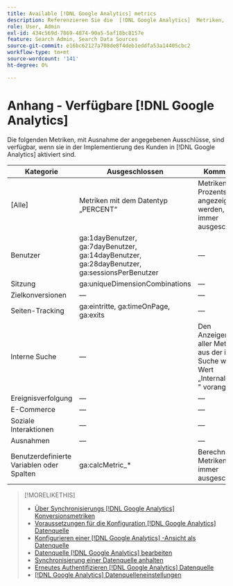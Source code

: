 ```yaml
---
title: Available [!DNL Google Analytics] metrics
description: Referenzieren Sie die  [!DNL Google Analytics]  Metriken, die für Datenquellen verfügbar sind.
role: User, Admin
exl-id: 434c569d-7869-4874-90a5-5af18bc8157e
feature: Search Admin, Search Data Sources
source-git-commit: e16bc62127a708de8f4deb1eddfa53a14405cbc2
workflow-type: tm+mt
source-wordcount: '141'
ht-degree: 0%

---
```


# Anhang - Verfügbare [!DNL Google Analytics]

Die folgenden Metriken, mit Ausnahme der angegebenen Ausschlüsse, sind verfügbar, wenn sie in der Implementierung des Kunden in [!DNL Google Analytics] aktiviert sind.

<!-- Notes as FYI to self:
>[!NOTE]
>
>* For some of these metrics, [!DNL Google] assigns the friendly name, and the name is consistent. For some metrics, the advertiser assigns the friendly name in [!DNL Google Analytics], and the name has a dynamic value.
>* Some metrics are assigned at the property level, and others are assigned at the view level.
-->

| Kategorie | Ausgeschlossen | Kommentare |
| ---- | ---- | ---- |
| \[Alle\] | Metriken mit dem Datentyp „PERCENT“ | Metriken, die als Prozentsatz angezeigt werden, sind immer ausgeschlossen. |
| Benutzer | ga:1dayBenutzer, ga:7dayBenutzer, ga:14dayBenutzer, ga:28dayBenutzer, ga:sessionsPerBenutzer | — |
| Sitzung | ga:uniqueDimensionCombinations | — |
| Zielkonversionen | — | — |
| Seiten-Tracking | ga:eintritte, ga:timeOnPage, ga:exits | — |
| Interne Suche | — | Den Anzeigenamen aller Metriken aus der internen Suche wird der Wert „InternalSearch: &quot; vorangestellt. |
| Ereignisverfolgung | — | — |
| E-Commerce | — | — |
| Soziale Interaktionen | — | — |
| Ausnahmen | — | — |
| Benutzerdefinierte Variablen oder Spalten | ga:calcMetric_* | Berechnete Metriken sind immer ausgeschlossen. |

>[!MORELIKETHIS]
>
>* [Über Synchronisierungs [!DNL Google Analytics] Konversionsmetriken](data-source-about.md)
>* [Voraussetzungen für die Konfiguration  [!DNL Google Analytics]  Datenquelle](data-source-prerequisites.md)
>* [Konfigurieren einer  [!DNL Google Analytics] -Ansicht als Datenquelle](data-source-configure.md)
>* [Datenquelle  [!DNL Google Analytics] bearbeiten](data-source-edit.md)
>* [Synchronisierung einer Datenquelle anhalten](data-source-pause.md)
>* [Erneutes Authentifizieren  [!DNL Google Analytics]  Datenquelle](data-source-reauthenticate.md)
>* [[!DNL Google Analytics] Datenquelleneinstellungen](data-source-settings.md)
